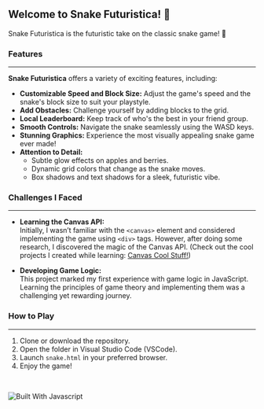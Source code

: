 <h2>Welcome to Snake Futuristica! 🐍</h2>
Snake Futuristica is the futuristic take on the classic snake game! 🔮  

<h3>Features</h3>
<hr>
<strong>Snake Futuristica</strong> offers a variety of exciting features, including:  

* **Customizable Speed and Block Size:** Adjust the game's speed and the snake's block size to suit your playstyle.  
* **Add Obstacles:** Challenge yourself by adding blocks to the grid.  
* **Local Leaderboard:** Keep track of who's the best in your friend group.  
* **Smooth Controls:** Navigate the snake seamlessly using the WASD keys.  
* **Stunning Graphics:** Experience the most visually appealing snake game ever made!  
* **Attention to Detail:**  
    * Subtle glow effects on apples and berries.  
    * Dynamic grid colors that change as the snake moves.  
    * Box shadows and text shadows for a sleek, futuristic vibe.  

<h3>Challenges I Faced</h3>
<hr>

* **Learning the Canvas API:**  
Initially, I wasn’t familiar with the `<canvas>` element and considered implementing the game using `<div>` tags. However, after doing some research, I discovered the magic of the Canvas API. (Check out the cool projects I created while learning: [Canvas Cool Stuff!](https://github.com/Mohammdamin-Sedaghat/Random-Side-Projects/tree/main/Canvas%20cool%20stuff))  

* **Developing Game Logic:**  
This project marked my first experience with game logic in JavaScript. Learning the principles of game theory and implementing them was a challenging yet rewarding journey.  


<h3>How to Play</h3>
<hr>

1. Clone or download the repository.  
2. Open the folder in Visual Studio Code (VSCode).  
3. Launch `snake.html` in your preferred browser.  
4. Enjoy the game!

<br>

![Built With Javascript](https://img.shields.io/badge/built%20with-javascript-blue?logo=javascript)